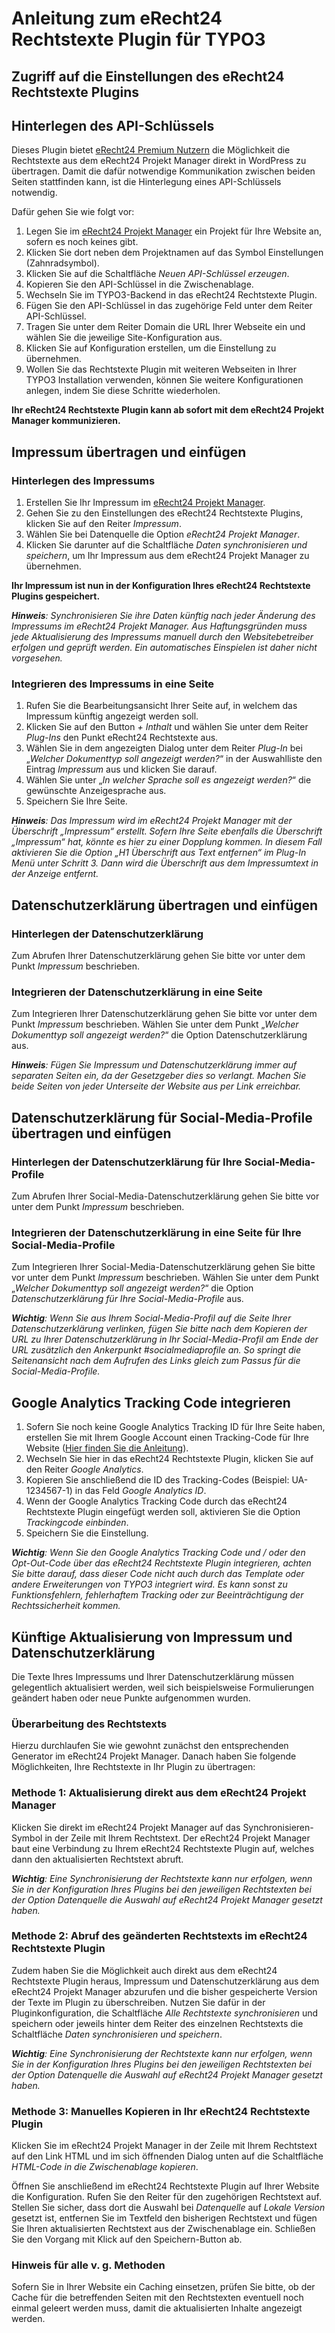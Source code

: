 Anleitung zum eRecht24 Rechtstexte Plugin für TYPO3
=======================================================

Zugriff auf die Einstellungen des eRecht24 Rechtstexte Plugins
--------------------------------------------------------------

Hinterlegen des API-Schlüssels
------------------------------

Dieses Plugin bietet [eRecht24 Premium Nutzern](https://www.e-recht24.de/mitglieder/) die Möglichkeit die Rechtstexte aus dem eRecht24 Projekt Manager direkt in WordPress zu übertragen. Damit die dafür notwendige Kommunikation zwischen beiden Seiten stattfinden kann, ist die Hinterlegung eines API-Schlüssels notwendig.

Dafür gehen Sie wie folgt vor:

1. Legen Sie im [eRecht24 Projekt Manager](https://www.e-recht24.de/mitglieder/tools/projekt-manager/) ein Projekt für Ihre Website an, sofern es noch keines gibt.
2. Klicken Sie dort neben dem Projektnamen auf das Symbol Einstellungen (Zahnradsymbol).
3. Klicken Sie auf die Schaltfläche _Neuen API-Schlüssel erzeugen_.
4. Kopieren Sie den API-Schlüssel in die Zwischenablage.
5. Wechseln Sie im TYPO3-Backend in das eRecht24 Rechtstexte Plugin.
6. Fügen Sie den API-Schlüssel in das zugehörige Feld unter dem Reiter API-Schlüssel.
7. Tragen Sie unter dem Reiter Domain die URL Ihrer Webseite ein und wählen Sie die jeweilige Site-Konfiguration aus.
8. Klicken Sie auf Konfiguration erstellen, um die Einstellung zu übernehmen.
9. Wollen Sie das Rechtstexte Plugin mit weiteren Webseiten in Ihrer TYPO3 Installation verwenden, können Sie weitere Konfigurationen anlegen, indem Sie diese Schritte wiederholen.

**Ihr eRecht24 Rechtstexte Plugin kann ab sofort mit dem eRecht24 Projekt Manager kommunizieren.**

Impressum übertragen und einfügen
---------------------------------

### Hinterlegen des Impressums

1. Erstellen Sie Ihr Impressum im [eRecht24 Projekt Manager](https://www.e-recht24.de/mitglieder/tools/projekt-manager/).
2. Gehen Sie zu den Einstellungen des eRecht24 Rechtstexte Plugins, klicken Sie auf den Reiter _Impressum_.
3. Wählen Sie bei Datenquelle die Option _eRecht24 Projekt Manager_.
4. Klicken Sie darunter auf die Schaltfläche _Daten synchronisieren und speichern_, um Ihr Impressum aus dem eRecht24 Projekt Manager zu übernehmen.

**Ihr Impressum ist nun in der Konfiguration Ihres eRecht24 Rechtstexte Plugins gespeichert.**

_**Hinweis**: Synchronisieren Sie ihre Daten künftig nach jeder Änderung des Impressums im eRecht24 Projekt Manager. Aus Haftungsgründen muss jede Aktualisierung des Impressums manuell durch den Websitebetreiber erfolgen und geprüft werden. Ein automatisches Einspielen ist daher nicht vorgesehen._

### Integrieren des Impressums in eine Seite

1. Rufen Sie die Bearbeitungsansicht Ihrer Seite auf, in welchem das Impressum künftig angezeigt werden soll.
2. Klicken Sie auf den Button _+ Inthalt_ und wählen Sie unter dem Reiter _Plug-Ins_ den Punkt eRecht24 Rechtstexte aus.
3. Wählen Sie in dem angezeigten Dialog unter dem Reiter _Plug-In_ bei „_Welcher Dokumenttyp soll angezeigt werden?_“ in der Auswahlliste den Eintrag _Impressum_ aus und klicken Sie darauf.
4. Wählen Sie unter „_In welcher Sprache soll es angezeigt werden?_“ die gewünschte Anzeigesprache aus.
5. Speichern Sie Ihre Seite.

_**Hinweis**: Das Impressum wird im eRecht24 Projekt Manager mit der Überschrift „Impressum“ erstellt. Sofern Ihre Seite ebenfalls die Überschrift „Impressum“ hat, könnte es hier zu einer Dopplung kommen. In diesem Fall aktivieren Sie die Option „H1 Überschrift aus Text entfernen“ im Plug-In Menü unter Schritt 3. Dann wird die Überschrift aus dem Impressumtext in der Anzeige entfernt._

Datenschutzerklärung übertragen und einfügen
--------------------------------------------

### Hinterlegen der Datenschutzerklärung

Zum Abrufen Ihrer Datenschutzerklärung gehen Sie bitte vor unter dem Punkt _Impressum_ beschrieben.

### Integrieren der Datenschutzerklärung in eine Seite

Zum Integrieren Ihrer Datenschutzerklärung gehen Sie bitte vor unter dem Punkt _Impressum_ beschrieben. Wählen Sie unter dem Punkt „_Welcher Dokumenttyp soll angezeigt werden?_“ die Option Datenschutzerklärung aus.

_**Hinweis**: Fügen Sie Impressum und Datenschutzerklärung immer auf separaten Seiten ein, da der Gesetzgeber dies so verlangt. Machen Sie beide Seiten von jeder Unterseite der Website aus per Link erreichbar._

Datenschutzerklärung für Social-Media-Profile übertragen und einfügen
---------------------------------------------------------------------

### Hinterlegen der Datenschutzerklärung für Ihre Social-Media-Profile

Zum Abrufen Ihrer Social-Media-Datenschutzerklärung gehen Sie bitte vor unter dem Punkt _Impressum_ beschrieben.

### Integrieren der Datenschutzerklärung in eine Seite für Ihre Social-Media-Profile

Zum Integrieren Ihrer Social-Media-Datenschutzerklärung gehen Sie bitte vor unter dem Punkt _Impressum_ beschrieben. Wählen Sie unter dem Punkt „_Welcher Dokumenttyp soll angezeigt werden?_“ die Option _Datenschutzerklärung für Ihre Social-Media-Profile_ aus.

_**Wichtig**: Wenn Sie aus Ihrem Social-Media-Profil auf die Seite Ihrer Datenschutzerklärung verlinken, fügen Sie bitte nach dem Kopieren der URL zu Ihrer Datenschutzerklärung in Ihr Social-Media-Profil am Ende der URL zusätzlich den Ankerpunkt #socialmediaprofile an. So springt die Seitenansicht nach dem Aufrufen des Links gleich zum Passus für die Social-Media-Profile._

Google Analytics Tracking Code integrieren
------------------------------------------

1. Sofern Sie noch keine Google Analytics Tracking ID für Ihre Seite haben, erstellen Sie mit Ihrem Google Account einen Tracking-Code für Ihre Website ([Hier finden Sie die Anleitung](https://support.google.com/analytics/answer/1008015?hl=de)).
2. Wechseln Sie hier in das eRecht24 Rechtstexte Plugin, klicken Sie auf den Reiter _Google Analytics_.
3. Kopieren Sie anschließend die ID des Tracking-Codes (Beispiel: UA-1234567-1) in das Feld _Google Analytics ID_.
4. Wenn der Google Analytics Tracking Code durch das eRecht24 Rechtstexte Plugin eingefügt werden soll, aktivieren Sie die Option _Trackingcode einbinden_.
5. Speichern Sie die Einstellung.

_**Wichtig**: Wenn Sie den Google Analytics Tracking Code und / oder den Opt-Out-Code über das eRecht24 Rechtstexte Plugin integrieren, achten Sie bitte darauf, dass dieser Code nicht auch durch das Template oder andere Erweiterungen von TYPO3 integriert wird. Es kann sonst zu Funktionsfehlern, fehlerhaftem Tracking oder zur Beeinträchtigung der Rechtssicherheit kommen._

Künftige Aktualisierung von Impressum und Datenschutzerklärung
--------------------------------------------------------------

Die Texte Ihres Impressums und Ihrer Datenschutzerklärung müssen gelegentlich aktualisiert werden, weil sich beispielsweise Formulierungen geändert haben oder neue Punkte aufgenommen wurden.

### Überarbeitung des Rechtstexts

Hierzu durchlaufen Sie wie gewohnt zunächst den entsprechenden Generator im eRecht24 Projekt Manager. Danach haben Sie folgende Möglichkeiten, Ihre Rechtstexte in Ihr Plugin zu übertragen:

### Methode 1: Aktualisierung direkt aus dem eRecht24 Projekt Manager

Klicken Sie direkt im eRecht24 Projekt Manager auf das Synchronisieren-Symbol in der Zeile mit Ihrem Rechtstext. Der eRecht24 Projekt Manager baut eine Verbindung zu Ihrem eRecht24 Rechtstexte Plugin auf, welches dann den aktualisierten Rechtstext abruft.

_**Wichtig**: Eine Synchronisierung der Rechtstexte kann nur erfolgen, wenn Sie in der Konfiguration Ihres Plugins bei den jeweiligen Rechtstexten bei der Option Datenquelle die Auswahl auf eRecht24 Projekt Manager gesetzt haben._

### Methode 2: Abruf des geänderten Rechtstexts im eRecht24 Rechtstexte Plugin

Zudem haben Sie die Möglichkeit auch direkt aus dem eRecht24 Rechtstexte Plugin heraus, Impressum und Datenschutzerklärung aus dem eRecht24 Projekt Manager abzurufen und die bisher gespeicherte Version der Texte im Plugin zu überschreiben. Nutzen Sie dafür in der Pluginkonfiguration, die Schaltfläche _Alle Rechtstexte synchronisieren_ und speichern oder jeweils hinter dem Reiter des einzelnen Rechtstexts die Schaltfläche _Daten synchronisieren und speichern_.

_**Wichtig**: Eine Synchronisierung der Rechtstexte kann nur erfolgen, wenn Sie in der Konfiguration Ihres Plugins bei den jeweiligen Rechtstexten bei der Option Datenquelle die Auswahl auf eRecht24 Projekt Manager gesetzt haben._

### Methode 3: Manuelles Kopieren in Ihr eRecht24 Rechtstexte Plugin

Klicken Sie im eRecht24 Projekt Manager in der Zeile mit Ihrem Rechtstext auf den Link HTML und im sich öffnenden Dialog unten auf die Schaltfläche _HTML-Code in die Zwischenablage kopieren_.

Öffnen Sie anschließend im eRecht24 Rechtstexte Plugin auf Ihrer Website die Konfiguration. Rufen Sie den Reiter für den zugehörigen Rechtstext auf. Stellen Sie sicher, dass dort die Auswahl bei _Datenquelle_ auf _Lokale Version_ gesetzt ist, entfernen Sie im Textfeld den bisherigen Rechtstext und fügen Sie Ihren aktualisierten Rechtstext aus der Zwischenablage ein. Schließen Sie den Vorgang mit Klick auf den Speichern-Button ab.

### Hinweis für alle v. g. Methoden

Sofern Sie in Ihrer Website ein Caching einsetzen, prüfen Sie bitte, ob der Cache für die betreffenden Seiten mit den Rechtstexten eventuell noch einmal geleert werden muss, damit die aktualisierten Inhalte angezeigt werden.
